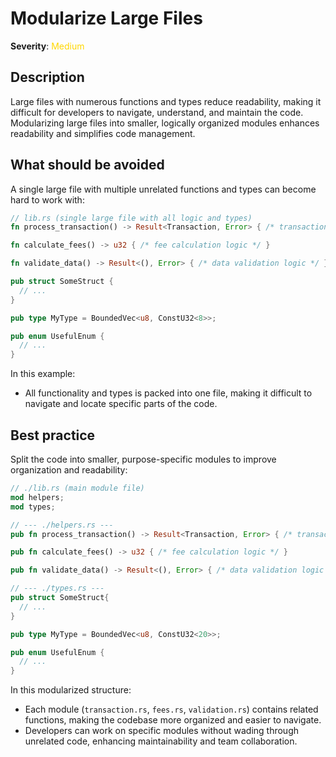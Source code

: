 # Modularize Large Files

**Severity**: <span style="color:gold;">Medium</span>

## Description

Large files with numerous functions and types reduce readability, making it difficult for developers to navigate,
understand, and maintain the code. Modularizing large files into smaller, logically organized modules enhances
readability and simplifies code management.

## What should be avoided

A single large file with multiple unrelated functions and types can become hard to work with:

```rust
// lib.rs (single large file with all logic and types)
fn process_transaction() -> Result<Transaction, Error> { /* transaction processing logic */ }

fn calculate_fees() -> u32 { /* fee calculation logic */ }

fn validate_data() -> Result<(), Error> { /* data validation logic */ }

pub struct SomeStruct {
  // ...
}

pub type MyType = BoundedVec<u8, ConstU32<8>>;

pub enum UsefulEnum {
  // ...
}
```

In this example:

- All functionality and types is packed into one file, making it difficult to navigate and locate specific parts of the code.

## Best practice

Split the code into smaller, purpose-specific modules to improve organization and readability:

```rust
// ./lib.rs (main module file)
mod helpers;
mod types;

// --- ./helpers.rs ---
pub fn process_transaction() -> Result<Transaction, Error> { /* transaction processing logic */ }

pub fn calculate_fees() -> u32 { /* fee calculation logic */ }

pub fn validate_data() -> Result<(), Error> { /* data validation logic */ }

// --- ./types.rs ---
pub struct SomeStruct{
  // ...
}

pub type MyType = BoundedVec<u8, ConstU32<20>>;

pub enum UsefulEnum {
  // ...
}
```

In this modularized structure:

- Each module (`transaction.rs`, `fees.rs`, `validation.rs`) contains related functions, making the codebase more
  organized and easier to navigate.
- Developers can work on specific modules without wading through unrelated code, enhancing maintainability and team
  collaboration.
